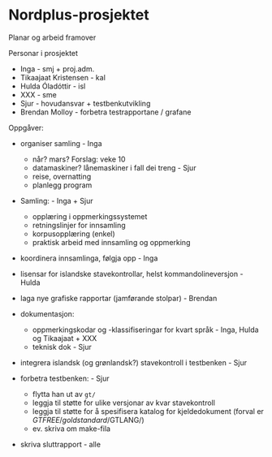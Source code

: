# Nordplus-prosjektet

Planar og arbeid framover

Personar i prosjektet
* Inga - smj + proj.adm.
* Tikaajaat Kristensen - kal
* Hulda Óladóttir - isl
* XXX - sme
* Sjur - hovudansvar + testbenkutvikling
* Brendan Molloy - forbetra testrapportane / grafane

Oppgåver:
* organiser samling - Inga
    - når? mars? Forslag: veke 10
    - datamaskiner? lånemaskiner i fall dei treng - Sjur
    - reise, overnatting
    - planlegg program

* Samling: - Inga + Sjur
    - opplæring i oppmerkingssystemet
    - retningslinjer for innsamling
    - korpusopplæring (enkel)
    - praktisk arbeid med innsamling og oppmerking

* koordinera innsamlinga, følgja opp - Inga

* lisensar for islandske stavekontrollar, helst kommandolineversjon - Hulda

* laga nye grafiske rapportar (jamførande stolpar) - Brendan

* dokumentasjon:
    - oppmerkingskodar og -klassifiseringar for kvart språk - Inga, Hulda og Tikaajaat + XXX
    - teknisk dok - Sjur

* integrera islandsk (og grønlandsk?) stavekontroll i testbenken - Sjur

* forbetra testbenken: - Sjur
    - flytta han ut av `gt/`
    - leggja til støtte for ulike versjonar av kvar stavekontroll
    - leggja til støtte for å spesifisera katalog for kjeldedokument
   (forval er $GTFREE/goldstandard/$GTLANG/)
    - ev. skriva om make-fila

* skriva sluttrapport - alle
